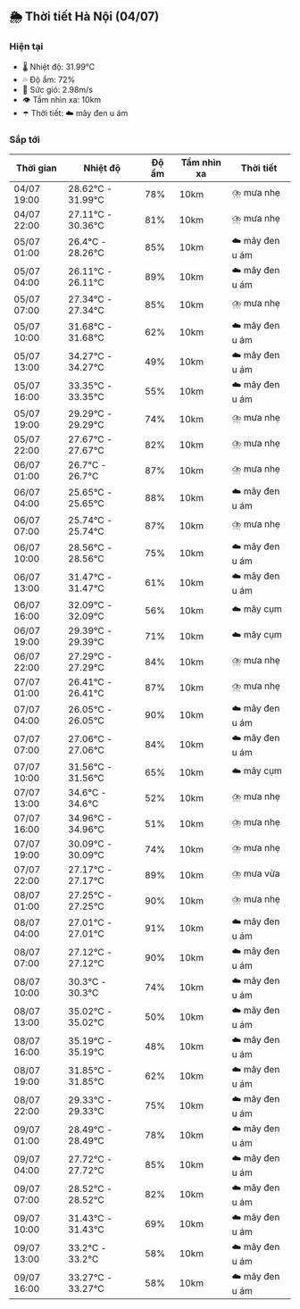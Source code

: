 ## 🌦️ Thời tiết Hà Nội (04/07)

### Hiện tại

- 🌡️ Nhiệt độ: 31.99℃
- 💦 Độ ẩm: 72%
- 💨 Sức gió: 2.98m/s
- 👁️ Tầm nhìn xa: 10km
- ☂️ Thời tiết: ☁️ mây đen u ám

### Sắp tới

| Thời gian | Nhiệt độ | Độ ẩm | Tầm nhìn xa | Thời tiết |
| --- | --- | --- | --- | --- |
| 04/07 19:00 | 28.62℃ - 31.99℃ | 78% | 10km | ⛈️ mưa nhẹ |
| 04/07 22:00 | 27.11℃ - 30.36℃ | 81% | 10km | ⛈️ mưa nhẹ |
| 05/07 01:00 | 26.4℃ - 28.26℃ | 85% | 10km | ☁️ mây đen u ám |
| 05/07 04:00 | 26.11℃ - 26.11℃ | 89% | 10km | ☁️ mây đen u ám |
| 05/07 07:00 | 27.34℃ - 27.34℃ | 85% | 10km | ⛈️ mưa nhẹ |
| 05/07 10:00 | 31.68℃ - 31.68℃ | 62% | 10km | ☁️ mây đen u ám |
| 05/07 13:00 | 34.27℃ - 34.27℃ | 49% | 10km | ☁️ mây đen u ám |
| 05/07 16:00 | 33.35℃ - 33.35℃ | 55% | 10km | ☁️ mây đen u ám |
| 05/07 19:00 | 29.29℃ - 29.29℃ | 74% | 10km | ⛈️ mưa nhẹ |
| 05/07 22:00 | 27.67℃ - 27.67℃ | 82% | 10km | ⛈️ mưa nhẹ |
| 06/07 01:00 | 26.7℃ - 26.7℃ | 87% | 10km | ⛈️ mưa nhẹ |
| 06/07 04:00 | 25.65℃ - 25.65℃ | 88% | 10km | ☁️ mây đen u ám |
| 06/07 07:00 | 25.74℃ - 25.74℃ | 87% | 10km | ⛈️ mưa nhẹ |
| 06/07 10:00 | 28.56℃ - 28.56℃ | 75% | 10km | ☁️ mây đen u ám |
| 06/07 13:00 | 31.47℃ - 31.47℃ | 61% | 10km | ☁️ mây đen u ám |
| 06/07 16:00 | 32.09℃ - 32.09℃ | 56% | 10km | ☁️ mây cụm |
| 06/07 19:00 | 29.39℃ - 29.39℃ | 71% | 10km | ☁️ mây cụm |
| 06/07 22:00 | 27.29℃ - 27.29℃ | 84% | 10km | ⛈️ mưa nhẹ |
| 07/07 01:00 | 26.41℃ - 26.41℃ | 87% | 10km | ⛈️ mưa nhẹ |
| 07/07 04:00 | 26.05℃ - 26.05℃ | 90% | 10km | ☁️ mây đen u ám |
| 07/07 07:00 | 27.06℃ - 27.06℃ | 84% | 10km | ☁️ mây đen u ám |
| 07/07 10:00 | 31.56℃ - 31.56℃ | 65% | 10km | ☁️ mây cụm |
| 07/07 13:00 | 34.6℃ - 34.6℃ | 52% | 10km | ⛈️ mưa nhẹ |
| 07/07 16:00 | 34.96℃ - 34.96℃ | 51% | 10km | ⛈️ mưa nhẹ |
| 07/07 19:00 | 30.09℃ - 30.09℃ | 74% | 10km | ⛈️ mưa nhẹ |
| 07/07 22:00 | 27.17℃ - 27.17℃ | 89% | 10km | ⛈️ mưa vừa |
| 08/07 01:00 | 27.25℃ - 27.25℃ | 90% | 10km | ⛈️ mưa nhẹ |
| 08/07 04:00 | 27.01℃ - 27.01℃ | 91% | 10km | ☁️ mây đen u ám |
| 08/07 07:00 | 27.12℃ - 27.12℃ | 90% | 10km | ☁️ mây đen u ám |
| 08/07 10:00 | 30.3℃ - 30.3℃ | 74% | 10km | ☁️ mây đen u ám |
| 08/07 13:00 | 35.02℃ - 35.02℃ | 50% | 10km | ☁️ mây đen u ám |
| 08/07 16:00 | 35.19℃ - 35.19℃ | 48% | 10km | ☁️ mây đen u ám |
| 08/07 19:00 | 31.85℃ - 31.85℃ | 62% | 10km | ☁️ mây đen u ám |
| 08/07 22:00 | 29.33℃ - 29.33℃ | 75% | 10km | ☁️ mây đen u ám |
| 09/07 01:00 | 28.49℃ - 28.49℃ | 78% | 10km | ☁️ mây đen u ám |
| 09/07 04:00 | 27.72℃ - 27.72℃ | 85% | 10km | ☁️ mây đen u ám |
| 09/07 07:00 | 28.52℃ - 28.52℃ | 82% | 10km | ☁️ mây đen u ám |
| 09/07 10:00 | 31.43℃ - 31.43℃ | 69% | 10km | ☁️ mây đen u ám |
| 09/07 13:00 | 33.2℃ - 33.2℃ | 58% | 10km | ☁️ mây đen u ám |
| 09/07 16:00 | 33.27℃ - 33.27℃ | 58% | 10km | ☁️ mây đen u ám |
